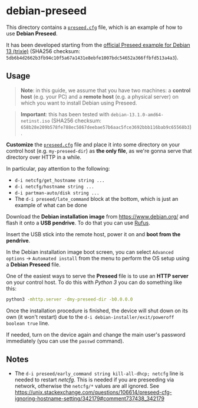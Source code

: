 # debian-preseed

This directory contains a [`preseed.cfg`](preseed.cfg) file, which is an example of how to use **Debian Preseed**.

It has been developed starting from the [official Preseed example for Debian 13 (trixie)](https://www.debian.org/releases/trixie/example-preseed.txt) (SHA256 checksum: `5db6b4d2662b3fb94c10f5a67a1431e8ebfe1007bdc54652a366ffbfd513a4a3`).

## Usage

> **Note**: in this guide, we assume that you have two machines: a **control host** (e.g. your PC) and a **remote host** (e.g. a physical server) on which you want to install Debian using Preseed.

> **Important**: this has been tested with `debian-13.1.0-amd64-netinst.iso` (SHA256 checksum: `658b28e209b578fe788ec5867deebae57b6aac5fce3692bbb116bab9c65568b3`).

**Customize** the [`preseed.cfg`](preseed.cfg) file and place it into some directory on your control host (e.g. `my-preseed-dir`) as **the only file**, as we're gonna serve that directory over HTTP in a while.

In particular, pay attention to the following:

- `d-i netcfg/get_hostname string ...`
- `d-i netcfg/hostname string ...`
- `d-i partman-auto/disk string ...`
- The `d-i preseed/late_command` block at the bottom, which is just an example of what can be done

Download the **Debian installation image** from https://www.debian.org/ and flash it onto a **USB pendrive**. To do that you can use [Rufus](https://rufus.ie/en/).

Insert the USB stick into the remote host, power it on and **boot from the pendrive**.

In the Debian installation image boot screen, you can select `Advanced options` &rarr; `Automated install` from the menu to perform the OS setup using a **Debian Preseed** file.

One of the easiest ways to serve the **Preseed** file is to use an **HTTP server** on your control host. To do this with _Python 3_ you can do something like this:

```bash
python3 -mhttp.server -dmy-preseed-dir -b0.0.0.0
```

Once the installation procedure is finished, the device will shut down on its own (it won't restart) due to the `d-i debian-installer/exit/poweroff boolean true` line.

If needed, turn on the device again and change the main user's password immediately (you can use the `passwd` command).

## Notes

- The `d-i preseed/early_command string kill-all-dhcp; netcfg` line is needed to restart _netcfg_. This is needed if you are preseeding via network, otherwise the `netcfg/*` values are all ignored. See https://unix.stackexchange.com/questions/106614/preseed-cfg-ignoring-hostname-setting/342179#comment737438_342179
